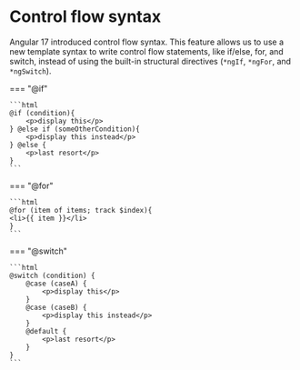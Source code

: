 # Control flow syntax

Angular 17 introduced control flow syntax. This feature allows us to use a new template syntax to
write control flow statements, like if/else, for, and switch, instead of using the built-in
structural directives (`*ngIf`, `*ngFor`, and `*ngSwitch`).

=== "@if"

    ```html
    @if (condition){
        <p>display this</p>
    } @else if (someOtherCondition){
        <p>display this instead</p>
    } @else {
        <p>last resort</p>
    }
    ```

=== "@for"

    ```html
    @for (item of items; track $index){
    <li>{{ item }}</li>
    }
    ```

=== "@switch"

    ```html
    @switch (condition) {
        @case (caseA) {
            <p>display this</p>
        }
        @case (caseB) {
            <p>display this instead</p>
        }
        @default {
            <p>last resort</p>
        }
    }
    ```
